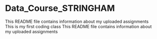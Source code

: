 # Data_Course_STRINGHAM
This README file contains information about my uploaded assignments
This is my first coding class
This README file contains information about my uploaded assignments
